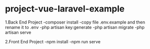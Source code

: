 # project-vue-laravel-example
1.Back End Project
-composer install
-copy file .env.example and then rename it to .env 
-php artisan key:generate
-php artisan migrate
-php artisan serve

2.Front End Project
-npm install
-npm run serve
